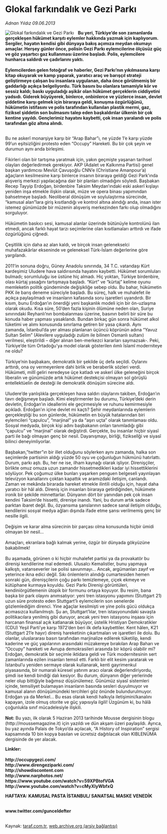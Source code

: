 # Glokal farkındalık ve Gezi Parkı

*Adnan Yıldız 09.06.2013*

<div class="yazi"><img align="left" alt="Glokal farkındalık ve Gezi Parkı" border="0" src="http://www.taraf.com.tr/fotoraflar/makaleler/glokal-farkindalik-ve-gezi-parki_3828_orijinal.jpg" style="border-right-width:10px; border-color:#FFFFFF"/><p><strong>Bu yeri, Türkiye’de son zamanlarda gerçekleşen hükümet karşıtı eylemler hakkında yazmak için kaplıyorum. Sergiler, hayatın kendisi gibi dünyaya bakış açımıza meydan okumayı amaçlar. Herşey günler önce, polisin Gezi Parkı eylemcilerine ölçüsüz güç ve göz yaşartıcı gaz kullanması üzerine başladı. Polis, eylemcilere hunharca saldırdı ve çadırlarını yaktı.<br/><br/>Eylemcilerden gelen fotoğraf ve haberler, Gezi Parkı’nın yıkılmasına karşı kitap okuyarak ve kamp yaparak, yaratıcı araç ve barışçıl strateji geliştirmeye çalışan bu insanlara uygulanan, daha önce görülmemiş bir gaddarlığı açıkça belgeliyordu. Türk basını bu olanlara tamamiyle kör ve sessiz kaldı; baskı uyguladığı aşikâr olan hükümet gerçeklerin ciddiyetini yadsıdı. Giderek büyüyerek, binlerce, onbinlerce ve yüzlerce insan, devlet şiddetine karşı gelmek için biraraya geldi, konuşma özgürlüğünü, hükümetin istifasını ve polis tarafından kullanılan plastik mermi, gaz, fiziksel şiddetin son bulmasını talep eden başkaldırılar ülkenin bir çok kentine yayıldı. Gençlerimiz hayatını kaybetti, çok insan yaralandı ve polis tarafından göz altına alındı.<br/></strong><br/></p>
<p>Bu ne askerî monarşiye karşı bir “Arap Bahar”ı, ne yüzde 1’e karşı yüzde 99’un eşitsizliğini protesto eden “Occupy” Hareketi. Bu bir çok şeyin ve durumun aynı anda birleşimi.<br/><br/>Fikirleri olan bir tartışma yaratmak için, yakın geçmişte yaşanan tarihsel olayları değerledirmek gerekiyor. AKP (Adalet ve Kalkınma Partisi) genel başkan yardımcısı Mevlüt Çavuşoğlu CNN’e (Christiane Amanpour’a) ağaçların kesilmesine karşı binlerce insanın biraraya geldiği Gezi Park’ında alışveriş merkezi yapılacağına dair bir planları olmadığını söyledi. Başbakan Recep Tayyip Erdoğan, birdenbire Taksim Meydan’ındaki eski askerî kışlayı yeniden inşa etmekle ilişkin olarak, müze ve opera binası yapımından bahsetmeye başladı. Neoliberal dönüşüm ve soylulaştırma sürecinde, “kamusal alan”lara giriş kısıtlandığı ve kontrol altına alındığı anda, insan ister istemez günümüzde bir müzenin alışveriş merkezinden farkı olup olmadığını sorguluyor.<br/><br/>Hükümetin baskıcı sesi, kamusal alanlar üzerinde bütünüyle kontrolünü ilan etmedi, ancak farklı hayat tarzı seçimlerine olan kısıtlamaları arttırdı ve ifade özgürlüğünü çiğnedi.<br/><br/>Çeşitlilik için daha az alan kaldı, ve birçok insan gelenekselci muhafazakârlar ekseninde ve geleneksel Türk-İslam değerlerine göre yargılandı.<br/><br/>2011’in sonuna doğru, Güney Anadolu sınırında, 34 T.C. vatandaşı Kürt kardeşimiz Uludere hava saldırısında hayatını kaybetti. Hükümet sorumluları bulmadı; sorumluluğu ise üstüne hiç almadı. Hiç yoktan, Türkiye birdenbire, olası kürtaj yasağını tartışmaya başladı. “Kürt” ve “kürtaj” kelime oyunu memleketin politik gündeminde değişikliğe sebep oldu. Bu bahar, hükümetin PKK ile barış deneme süreciyle başladı. Bu süreç, halk ve muhalefet ile açıkça paylaşılmadı ve insanların kafasında soru işaretleri uyandırdı. Bir kısım, bunu Erdoğan’ın önerdiği yeni başkanlık modeli için bir ön-uzlaşma olarak okudu. Kısa süre, 50’den fazla kişinin ölümüne neden olan, Suriye sınırındaki Reyhanlı’nın bombalanması üzerine, basının belirli bir süre bu konuda haber yapması yasaklandı. Bundan birkaç gün sonra hükümet alkol tüketimi ve alımı konusunda sınırlama getiren bir yasa çıkardı. Aynı zamanda, İstanbul’da yer alması planlanan üçüncü köprünün adına “Yavuz Sultan Selim” (Alevilere uyguladığı zulüm ile bilinen Osmanlı sultanı) verilmesi, eleştirildi – diğer alınan ben-merkezci kararları saymazsak-. Peki, Türkiye’de tüm Ortadoğu’ya model olarak gösterilen ılımlı İslamî moderniteye ne oldu?<br/><br/>Türkiye’nin başbakanı, demokratik bir şekilde üç defa seçildi. Oylarını arttırdı, ona oy vermeyenlere dahi birlik ve beraberlik sözleri verdi. Hükümeti, millî geliri neredeyse üçe katladı ve askerî ülke geleneğini birçok liberalin ve günümüzde artık hükümet destekçisi olmayan sol görüşlü entellektüelin de desteği ile demokratik dönüşüm sürecine aldı.<br/><br/>Uludere’de yanlışlıkla gerçekleşen hava saldırı olaylarını takiben, Erdoğan’ın tavrı değişmeye başladı. Kimi eleştirmenler bu durumu, Türkiye’deki derin devletin, Erdoğan’ın ideallerini ele geçirmesiyle ve ruhunu kemirmesiyle açıkladı. Erdoğan’ın içine devlet mi kaçtı? Şehir meydanlarında eylemlerin gerçekleştiği bu son günlerde, hükümetin en büyük hatalarından biri eylemcileri “çapulcu”, “marjinal” ya da “aşırı uçta” olarak tanımlaması oldu. Sosyal medyada, birçok kişi adını başbakanın onları tanımladığı gibi “çapulcu” ve “marjinal” olarak değiştirdi. Gerçekte, bu insanlar hiçbir siyasî parti ile bağı olmayan genç bir nesil. Dayanışmayı, birliği, fiziksellği ve siyasî bilinci deneyimliyorlar.<br/><br/>Başbakan,”twitter”ın bir illet olduğunu söylerken aynı zamanda, halka son seçimlerde partisinin aldığı yüzde 50 oyu ve çoğunluğun hükmünü hatırlattı. Durum, parkı aştı. Bu, her ne ise, ilham kaynağı olarak işliyor. Direnişçiler, birlikte omuz omuza uzun zamandır hissetmedikleri kadar iyi hissettiklerini söylüyor. Pek çoğumuz ülke bunları yaşarken penguen belgeseli yayınlayan televizyon kanallarını çoktan kapattık ve aramızdaki iletişim, canlandı. Zaman ve mekânda birarada hareket etmekle ilintili olduğu için, hayat daha yaratıcı bir hâl aldı. Direniş için insanları biraraya getirdiğinden, hükümete ironik bir şekilde minnettarlar. Dünyanın dört bir yanından pek çok insan kendini Taksim’de hissetti, direnişe inandı. Yani, bu durum artık sadece parktan ibaret değil. Bu, özyansıma şanslarının sadece sanal iletişim olduğu, kendilerini sosyal medya ağları dışında ifade etme şansı verilmemiş genç bir nesille ilgili.<br/><br/>Değişim ve karar alma sürecinin bir parçası olma konusunda hiçbir ümidi olmayan bir nesil...<br/><br/>Amaçları, ekranlara bağlı kalmak yerine, özgür bir dünyada gökyüzüne bakabilmek!<br/><br/>Bu aşamada, görünen o ki hiçbir muhalefet partisi ya da provakatör bu direnişi kendilerine mal edemedi. Ulusalcı Kemalistler, bunu yapmaya kalkıştı, vatanseverler ise polisi savunmayı... Ancak, argümanları zayıf ve yeterince ikna edici değil. Sıkı önlemlerin alındığı cumartesiden hemen sonraki gün, direnişçilerin çoğu parkı temizlemeye, çiçek ekmeye ve kütüphane kurmaya koyuldu. Gezi Parkı Direnişi görüntüleri, kendiniörgütlemenin ütopik bir formunu ortaya koyuyor. Bu resim, bana başka bir park olayını anımsatıyor: yeni tren istasyonu yapımını (Stuttgart 21) uzun süre protesto eden Stuttgart’lı eylemcilerin son senelerde gözlemlediğim direnci. Yine ağaçlar kesilmişti ve yine polis gücü oldukça acımasızca kullanılmıştı. Şu an, Stuttgart’lılar, tren istasyonundaki savaşta politikacılara yenilmiş gibi duruyor, ancak yeni tren istasyonu inşaası için harcanan finansal açık katlanarak büyüyor, üstelik Hristiyan Demokratikler (CDU) Yeşil Parti’ye karşı 1972’den beri ilk defa kaybettiler. Kent hâlen, K21 (Stuttgart 21’e hayır) direniş hareketinin çıkartmaları ve işaretleri ile dolu. Bu olanlar, uluslararası basın tarafından marjinalize edilerek tüketilip, kendi kaderine ve güç yapılarının arasındaki müzakereye bırakılan Arap Baharı ve “Occupy” hareketi ve Avrupa demokrasileri arasında bir köprü olabilir mi? Erdoğan, demokratik bir seçimle iktidara geldi ve Türk modernitesinin sert zamanlarında ezilen insanları temsil etti. Farklı bir elit kesim yaratarak ve İstanbul’u yeniden sermaye olarak kullanarak, kenti gayrimenkul piyasasında, bir numaralı küresel yatırım aracı olarak değerlendiriyordu, şimdi ise kendi bindiği dalı kesiyor. Bu durum, dünyanın diğer yerlerinde neler olup bittiğiyle bağımsız düşünülemez. Günümüz siyasî sistemleri içinde, temsiliyet bulamayan insanların basında sesleri duyulmuyor ve kamusal alanın dönüşümündeki tercihleri göz önünde bulundurulmuyor. Erdoğan ya da Merkel... Bu esas olarak kendi halkıyla iletişimini/kanalını kapayan, izole olmuş otorite ve güç yapısıyla ilgili! Üzgünüm ki, bu hâlâ çoğunlukla sınıf mücadelesiyle ilişkili.<br/><br/><strong>Not:</strong> Bu yazı, ilk olarak 5 Haziran 2013 tarihinde Mousse dergisinin blogu (http://moussemagazine.it) için yazıldı ve dün akşam üzeri paylaşıldı. Ayrıca, bu yaz ayında Palais de Tokyo’da açılacak, “A History of Inspiration” sergisi kapsamında 10 bin kopya basılan ve ücretsiz dağıtılacak olan KIBLENÜMA dergisinde de yer alacak.<br/></p>
<p><strong>Linkler:<br/><br/>http://occupygezi.com/<br/>http://www.direngeziparki.com/<br/>http://showdiscontent.com<br/>http://www.narphotos.net/<br/>https://www.youtube.com/watch?v=59XPBtofVGA<br/>http://www.youtube.com/watch?v=cMyXlyWbfxQ</strong><br/></p>
<p><strong>HAFTAYA: KAMUSAL PASTA İSTANBUL/ SANATSAL MASKE VENEDİK<br/></strong><br/></p>
<p><strong>www.twitter.com/gunceldefter<br/></strong><br/></p>
</div>

Kaynak: [taraf.com.tr](http://www.taraf.com.tr:80/adnan-yildiz/makale-glokal-farkindalik-ve-gezi-parki.htm), [web.archive.org (arşiv bağlantısı)](http://web.archive.org/web/20130611014105/http://www.taraf.com.tr:80/adnan-yildiz/makale-glokal-farkindalik-ve-gezi-parki.htm)
